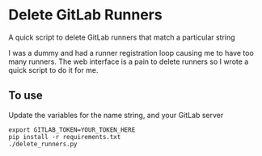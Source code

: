 # Delete GitLab Runners
A quick script to delete GitLab runners that match a particular string

I was a dummy and had a runner registration loop causing me to have too many runners. The web interface is a pain to delete runners so I wrote a quick script to do it for me.

## To use

Update the variables for the name string, and your GitLab server

```
export GITLAB_TOKEN=YOUR_TOKEN_HERE
pip install -r requirements.txt
./delete_runners.py
```

